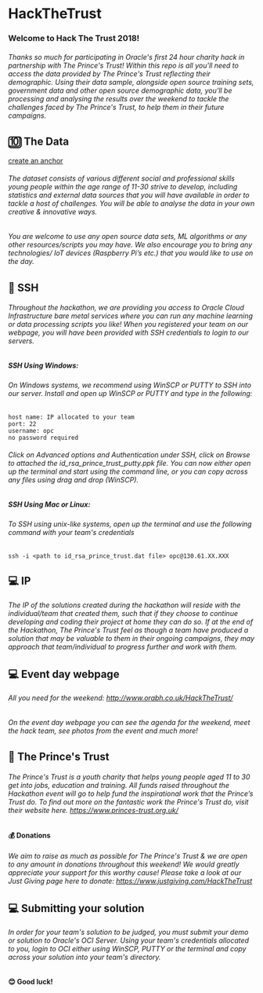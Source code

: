 # HackTheTrust

### Welcome to Hack The Trust 2018! 

###### Thanks so much for participating in Oracle's first 24 hour charity hack in partnership with The Prince's Trust! Within this repo is all you'll need to access the data provided by The Prince's Trust reflecting their demographic. Using their data sample, alongside open source training sets, government data and other open source demographic data, you'll be processing and analysing the results over the weekend to tackle the challenges faced by The Prince's Trust, to help them in their future campaigns.

## 🔟 The Data

[create an anchor](#anchors-in-markdown)

###### The dataset consists of various different social and professional skills young people within the age range of 11-30 strive to develop, including statistics and external data sources that you will have available in order to tackle a host of challenges. You will be able to analyse the data in your own creative & innovative ways.

###### You are welcome to use any open source data sets, ML algorithms or any other resources/scripts you may have. We also encourage you to bring any technologies/ IoT devices (Raspberry Pi’s etc.) that you would like to use on the day.

## 🔑 SSH

###### Throughout the hackathon, we are providing you access to Oracle Cloud Infrastructure bare metal services where you can run any machine learning or data processing scripts you like! When you registered your team on our webpage, you will have been provided with SSH credentials to login to our servers.

##### SSH Using Windows:
###### On Windows systems, we recommend using WinSCP or PUTTY to SSH into our server. Install and open up WinSCP or PUTTY and type in the following:

```
host name: IP allocated to your team
port: 22
username: opc
no password required
```
###### Click on Advanced options and Authentication under SSH, click on Browse to attached the id_rsa_prince_trust_putty.ppk file. You can now either open up the terminal and start using the command line, or you can copy across any files using drag and drop (WinSCP).

##### SSH Using Mac or Linux:
###### To SSH using unix-like systems, open up the terminal and use the following command with your team's credentials
```
ssh -i <path to id_rsa_prince_trust.dat file> opc@130.61.XX.XXX
```

## 💻 IP

###### The IP of the solutions created during the hackathon will reside with the individual/team that created them, such that if they choose to continue developing and coding their project at home they can do so. If at the end of the Hackathon, The Prince's Trust feel as though a team have produced a solution that may be valuable to them in their ongoing campaigns, they may approach that team/individual to progress further and work with them.

## 💻 Event day webpage

###### All you need for the weekend: http://www.orabh.co.uk/HackTheTrust/
###### On the event day webpage you can see the agenda for the weekend, meet the hack team, see photos from the event and much more!


## 👦 The Prince's Trust

###### The Prince's Trust is a youth charity that helps young people aged 11 to 30 get into jobs, education and training. All funds raised throughout the Hackathon event will go to help fund the inspirational work that the Prince’s Trust do. To find out more on the fantastic work the Prince's Trust do, visit their website here. https://www.princes-trust.org.uk/

#### 💰 Donations

###### We aim to raise as much as possible for The Prince's Trust & we are open to any amount in donations throughout this weekend! We would greatly appreciate your support for this worthy cause! Please take a look at our Just Giving page here to donate: https://www.justgiving.com/HackTheTrust


## 💻 Submitting your solution

###### In order for your team's solution to be judged, you must submit your demo or solution to Oracle's OCI Server. Using your team's credentials allocated to you, login to OCI either using WinSCP, PUTTY or the terminal and copy across your solution into your team's directory.


#### 😊 Good luck!

